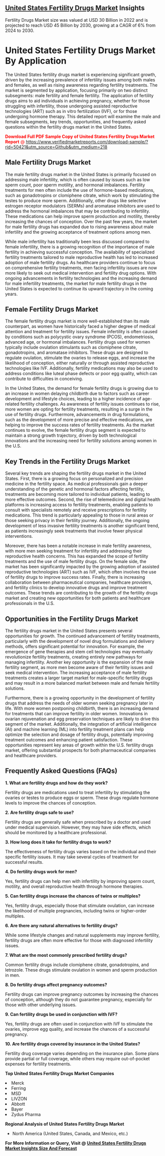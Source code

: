 <h2><a href="https://www.verifiedmarketreports.com/download-sample/?rid=50421&amp;utm_source=Github&amp;utm_medium=218" target="_blank">United States Fertility Drugs Market</a> Insights</h2><p>Fertility Drugs Market size was valued at USD 30 Billion in 2022 and is projected to reach USD 45 Billion by 2030, growing at a CAGR of 6% from 2024 to 2030.</p><p><h1>United States Fertility Drugs Market By Application</h1> <p>The United States fertility drugs market is experiencing significant growth, driven by the increasing prevalence of infertility issues among both males and females, as well as rising awareness regarding fertility treatments. The market is segmented by application, focusing primarily on two distinct subsegments: male fertility and female fertility. The application of fertility drugs aims to aid individuals in achieving pregnancy, whether for those struggling with infertility, those undergoing assisted reproductive technologies (ART) such as in vitro fertilization (IVF), or for those undergoing hormone therapy. This detailed report will examine the male and female subsegments, key trends, opportunities, and frequently asked questions within the fertility drugs market in the United States. <p><span class=""><span style="color: #ff0000;"><strong>Download Full PDF Sample Copy of United States Fertility Drugs Market Report</strong> @ </span><a href="https://www.verifiedmarketreports.com/download-sample/?rid=50421&amp;utm_source=Github&amp;utm_medium=218" target="_blank">https://www.verifiedmarketreports.com/download-sample/?rid=50421&amp;utm_source=Github&amp;utm_medium=218</a></span></p> <h2>Male Fertility Drugs Market</h2> <p>The male fertility drugs market in the United States is primarily focused on addressing male infertility, which is often caused by issues such as low sperm count, poor sperm motility, and hormonal imbalances. Fertility treatments for men often include the use of hormone-based medications, such as gonadotropins or clomiphene citrate, which work by stimulating the testes to produce more sperm. Additionally, other drugs like selective estrogen receptor modulators (SERMs) and aromatase inhibitors are used to address the hormonal imbalances that may be contributing to infertility. These medications can help improve sperm production and motility, thereby increasing the chances of conception. Over the past few years, the market for male fertility drugs has expanded due to rising awareness about male infertility and the growing acceptance of treatment options among men. <p>While male infertility has traditionally been less discussed compared to female infertility, there is a growing recognition of the importance of male fertility in achieving successful conception. The availability of specialized fertility treatments tailored to male reproductive health has led to increased adoption of male fertility drugs. As healthcare providers continue to focus on comprehensive fertility treatments, men facing infertility issues are now more likely to seek out medical intervention and fertility drug options. With ongoing advancements in fertility technologies and the increasing demand for male infertility treatments, the market for male fertility drugs in the United States is expected to continue its upward trajectory in the coming years.</p> <h2>Female Fertility Drugs Market</h2> <p>The female fertility drugs market is more well-established than its male counterpart, as women have historically faced a higher degree of medical attention and treatment for fertility issues. Female infertility is often caused by conditions such as polycystic ovary syndrome (PCOS), endometriosis, advanced age, or hormonal imbalances. Fertility drugs used for women typically include ovulation stimulants such as clomiphene citrate, gonadotropins, and aromatase inhibitors. These drugs are designed to regulate ovulation, stimulate the ovaries to release eggs, and increase the likelihood of conception, either naturally or through assisted reproductive technologies like IVF. Additionally, fertility medications may also be used to address conditions like luteal phase defects or poor egg quality, which can contribute to difficulties in conceiving. <p>In the United States, the demand for female fertility drugs is growing due to an increase in women delaying childbirth due to factors such as career development and lifestyle choices, leading to a higher incidence of age-related fertility challenges. As awareness of fertility issues continues to rise, more women are opting for fertility treatments, resulting in a surge in the use of fertility drugs. Furthermore, advancements in drug formulations, such as the development of more precise and effective medications, are helping to improve the success rates of fertility treatments. As the market continues to evolve, the female fertility drugs segment is expected to maintain a strong growth trajectory, driven by both technological innovations and the increasing need for fertility solutions among women in the U.S.</p> <h2>Key Trends in the Fertility Drugs Market</h2> <p>Several key trends are shaping the fertility drugs market in the United States. First, there is a growing focus on personalized and precision medicine in the fertility space. As medical professionals gain a deeper understanding of the genetic and hormonal factors affecting fertility, treatments are becoming more tailored to individual patients, leading to more effective outcomes. Second, the rise of telemedicine and digital health platforms is increasing access to fertility treatments, enabling patients to consult with specialists remotely and receive prescriptions for fertility medications. This trend is particularly appealing to those in rural areas or those seeking privacy in their fertility journey. Additionally, the ongoing development of less invasive fertility treatments is another significant trend, as patients increasingly seek treatments that involve fewer physical interventions. <p>Moreover, there has been a notable increase in male fertility awareness, with more men seeking treatment for infertility and addressing their reproductive health concerns. This has expanded the scope of fertility treatments and the use of male fertility drugs. On the female side, the market has been significantly impacted by the growing adoption of assisted reproductive technologies (ART) such as IVF, which often involves the use of fertility drugs to improve success rates. Finally, there is increasing collaboration between pharmaceutical companies, healthcare providers, and fertility clinics to develop innovative drugs and improve treatment outcomes. These trends are contributing to the growth of the fertility drugs market and creating new opportunities for both patients and healthcare professionals in the U.S.</p> <h2>Opportunities in the Fertility Drugs Market</h2> <p>The fertility drugs market in the United States presents several opportunities for growth. The continued advancement of fertility treatments, particularly with the development of novel drug formulations and delivery methods, offers significant potential for innovation. For example, the emergence of gene therapies and stem cell technologies may eventually revolutionize fertility treatments, creating entirely new pathways for managing infertility. Another key opportunity is the expansion of the male fertility segment, as more men become aware of their fertility issues and seek medical intervention. The increasing acceptance of male fertility treatments creates a larger target market for male-specific fertility drugs and may result in a more balanced market between male and female fertility solutions.</p> <p>Furthermore, there is a growing opportunity in the development of fertility drugs that address the needs of older women seeking pregnancy later in life. With more women postponing childbirth, there is an increasing demand for treatments that can improve fertility in older women. Innovations in ovarian rejuvenation and egg preservation techniques are likely to drive this segment of the market. Additionally, the integration of artificial intelligence (AI) and machine learning (ML) into fertility treatment plans can help optimize the selection and dosage of fertility drugs, potentially improving treatment outcomes and enhancing patient satisfaction. These opportunities represent key areas of growth within the U.S. fertility drugs market, offering substantial prospects for both pharmaceutical companies and healthcare providers.</p> <h2>Frequently Asked Questions (FAQs)</h2> <p><b>1. What are fertility drugs and how do they work?</b></p> <p>Fertility drugs are medications used to treat infertility by stimulating the ovaries or testes to produce eggs or sperm. These drugs regulate hormone levels to improve the chances of conception.</p> <p><b>2. Are fertility drugs safe to use?</b></p> <p>Fertility drugs are generally safe when prescribed by a doctor and used under medical supervision. However, they may have side effects, which should be monitored by a healthcare professional.</p> <p><b>3. How long does it take for fertility drugs to work?</b></p> <p>The effectiveness of fertility drugs varies based on the individual and their specific fertility issues. It may take several cycles of treatment for successful results.</p> <p><b>4. Do fertility drugs work for men?</b></p> <p>Yes, fertility drugs can help men with infertility by improving sperm count, motility, and overall reproductive health through hormone therapies.</p> <p><b>5. Can fertility drugs increase the chances of twins or multiples?</b></p> <p>Yes, fertility drugs, especially those that stimulate ovulation, can increase the likelihood of multiple pregnancies, including twins or higher-order multiples.</p> <p><b>6. Are there any natural alternatives to fertility drugs?</b></p> <p>While some lifestyle changes and natural supplements may improve fertility, fertility drugs are often more effective for those with diagnosed infertility issues.</p> <p><b>7. What are the most commonly prescribed fertility drugs?</b></p> <p>Common fertility drugs include clomiphene citrate, gonadotropins, and letrozole. These drugs stimulate ovulation in women and sperm production in men.</p> <p><b>8. Do fertility drugs affect pregnancy outcomes?</b></p> <p>Fertility drugs can improve pregnancy outcomes by increasing the chances of conception, although they do not guarantee pregnancy, especially for those with other underlying issues.</p> <p><b>9. Can fertility drugs be used in conjunction with IVF?</b></p> <p>Yes, fertility drugs are often used in conjunction with IVF to stimulate the ovaries, improve egg quality, and increase the chances of a successful pregnancy.</p> <p><b>10. Are fertility drugs covered by insurance in the United States?</b></p> <p>Fertility drug coverage varies depending on the insurance plan. Some plans provide partial or full coverage, while others may require out-of-pocket expenses for fertility treatments.</p></p><p><strong>Top United States Fertility Drugs Market Companies</strong></p><div data-test-id=""><p><li>Merck</li><li> Ferring</li><li> MSD</li><li> LIVZON</li><li> Abbott</li><li> Bayer</li><li> Zydus Pharma</li></p><div><strong>Regional Analysis of&nbsp;United States Fertility Drugs Market</strong></div><ul><li dir="ltr"><p dir="ltr">North America&nbsp;(United States, Canada, and Mexico, etc.)</p></li></ul><p><strong>For More Information or Query, Visit @&nbsp;</strong><strong><a href="https://www.verifiedmarketreports.com/product/global-fertility-drugs-market-2019-by-manufacturers-regions-type-and-application-forecast-to-2024/?utm_source=Github&amp;utm_medium=218" target="_blank">United States Fertility Drugs Market Insights Size And Forecast</a></strong></p></div>

